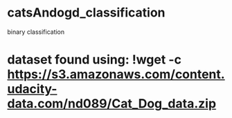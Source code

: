 # catsAndogd_classification
binary classification
# dataset found using: !wget -c https://s3.amazonaws.com/content.udacity-data.com/nd089/Cat_Dog_data.zip

